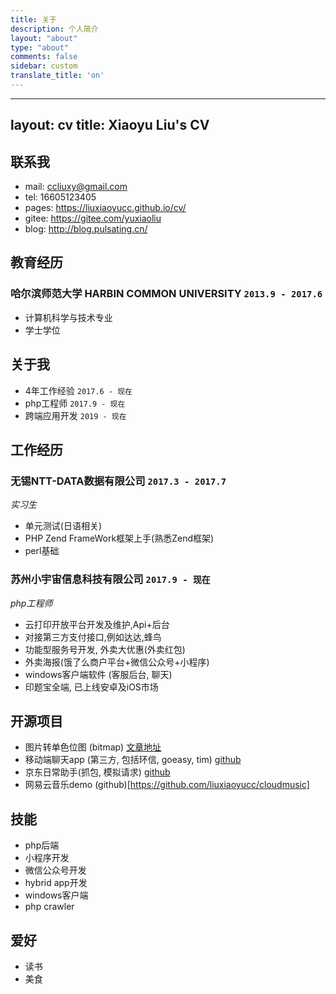 ```yaml
---
title: 关于
description: 个人简介
layout: "about"
type: "about"
comments: false
sidebar: custom
translate_title: 'on'
---
```



---
layout: cv
title: Xiaoyu Liu's CV
---


## 联系我

- mail: ccliuxy@gmail.com
- tel: 16605123405
- pages: https://liuxiaoyucc.github.io/cv/
- gitee: https://gitee.com/yuxiaoliu
- blog: http://blog.pulsating.cn/



## 教育经历
### __哈尔滨师范大学 HARBIN COMMON UNIVERSITY__ `2013.9 - 2017.6`
- 计算机科学与技术专业
- 学士学位

## 关于我

- 4年工作经验 `2017.6 - 现在`
- php工程师 `2017.9 - 现在`
- 跨端应用开发 `2019 - 现在`

## 工作经历

### __无锡NTT-DATA数据有限公司__ `2017.3 - 2017.7`
_实习生_
- 单元测试(日语相关)
- PHP Zend FrameWork框架上手(熟悉Zend框架)
- perl基础

### __苏州小宇宙信息科技有限公司__ `2017.9 - 现在`
_php工程师_
- 云打印开放平台开发及维护,Api+后台
- 对接第三方支付接口,例如达达,蜂鸟
- 功能型服务号开发, 外卖大优惠(外卖红包)
- 外卖海报(饿了么商户平台+微信公众号+小程序)
- windows客户端软件 (客服后台, 聊天)
- 印题宝全端, 已上线安卓及iOS市场

## 开源项目

- 图片转单色位图 (bitmap) [文章地址](http://blog.pulsating.cn/2019/11/12/PHP-monochrome-bitmap-module/)
- 移动端聊天app (第三方, 包括环信, goeasy, tim) [github](https://github.com/liuxiaoyucc/uni-huanxin-im)
- 京东日常助手(抓包, 模拟请求) [github](https://github.com/liuxiaoyucc/jd-helper)
- 网易云音乐demo (github)[https://github.com/liuxiaoyucc/cloudmusic]

## 技能

* php后端
* 小程序开发
* 微信公众号开发
* hybrid app开发
* windows客户端
* php crawler

## 爱好

* 读书
* 美食



